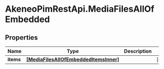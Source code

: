 # AkeneoPimRestApi.MediaFilesAllOfEmbedded

## Properties

Name | Type | Description | Notes
------------ | ------------- | ------------- | -------------
**items** | [**[MediaFilesAllOfEmbeddedItemsInner]**](MediaFilesAllOfEmbeddedItemsInner.md) |  | [optional] 


